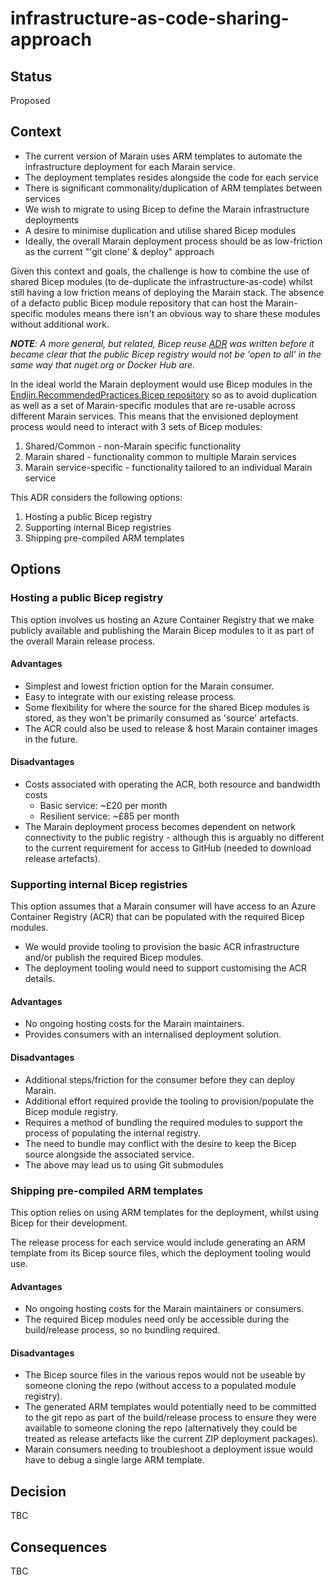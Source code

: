 # infrastructure-as-code-sharing-approach

## Status

Proposed

## Context

* The current version of Marain uses ARM templates to automate the infrastructure deployment for each Marain service.
* The deployment templates resides alongside the code for each service
* There is significant commonality/duplication of ARM templates between services
* We wish to migrate to using Bicep to define the Marain infrastructure deployments
* A desire to minimise duplication and utilise shared Bicep modules
* Ideally, the overall Marain deployment process should be as low-friction as the current "'git clone' & deploy" approach

Given this context and goals, the challenge is how to combine the use of shared Bicep modules (to de-duplicate the infrastructure-as-code) whilst still having a low friction means of deploying the Marain stack.  The absence of a defacto public Bicep module repository that can host the Marain-specific modules means there isn't an obvious way to share these modules without additional work.

***NOTE**: A more general, but related, Bicep reuse [ADR](https://github.com/endjin/Endjin.RecommendedPractices.Bicep/blob/main/docs/adr/0002-sharing-bicep-modules.md) was written before it became clear that the public Bicep registry would not be 'open to all' in the same way that nuget.org or Docker Hub are.*

In the ideal world the Marain deployment would use Bicep modules in the [Endjin.RecommendedPractices.Bicep repository](https://github.com/endjin/Endjin.RecommendedPractices.Bicep) so as to avoid duplication as well as a set of Marain-specific modules that are re-usable across different Marain services.  This means that the envisioned deployment process would need to interact with 3 sets of Bicep modules:

1. Shared/Common - non-Marain specific functionality 
1. Marain shared - functionality common to multiple Marain services
1. Marain service-specific - functionality tailored to an individual Marain service

This ADR considers the following options:

1. Hosting a public Bicep registry
1. Supporting internal Bicep registries
1. Shipping pre-compiled ARM templates

## Options

### Hosting a public Bicep registry

This option involves us hosting an Azure Container Registry that we make publicly available and publishing the Marain Bicep modules to it as part of the overall Marain release process.

#### Advantages
* Simplest and lowest friction option for the Marain consumer.
* Easy to integrate with our existing release process.
* Some flexibility for where the source for the shared Bicep modules is stored, as they won't be primarily consumed as 'source' artefacts.
* The ACR could also be used to release & host Marain container images in the future.

#### Disadvantages
* Costs associated with operating the ACR, both resource and bandwidth costs
    * Basic service: ~£20 per month
    * Resilient service: ~£85 per month
* The Marain deployment process becomes dependent on network connectivity to the public registry - although this is arguably no different to the current requirement for access to GitHub (needed to download release artefacts).


### Supporting internal Bicep registries

This option assumes that a Marain consumer will have access to an Azure Container Registry (ACR) that can be populated with the required Bicep modules.

* We would provide tooling to provision the basic ACR infrastructure and/or publish the required Bicep modules.
* The deployment tooling would need to support customising the ACR details.

#### Advantages
* No ongoing hosting costs for the Marain maintainers.
* Provides consumers with an internalised deployment solution.

#### Disadvantages
* Additional steps/friction for the consumer before they can deploy Marain.
* Additional effort required provide the tooling to provision/populate the Bicep module registry.
* Requires a method of bundling the required modules to support the process of populating the internal registry.
* The need to bundle may conflict with the desire to keep the Bicep source alongside the associated service.
* The above may lead us to using Git submodules


### Shipping pre-compiled ARM templates

This option relies on using ARM templates for the deployment, whilst using Bicep for their development.

The release process for each service would include generating an ARM template from its Bicep source files, which the deployment tooling would use.

#### Advantages

* No ongoing hosting costs for the Marain maintainers or consumers.
* The required Bicep modules need only be accessible during the build/release process, so no bundling required.

#### Disadvantages

* The Bicep source files in the various repos would not be useable by someone cloning the repo (without access to a populated module registry).
* The generated ARM templates would potentially need to be committed to the git repo as part of the build/release process to ensure they were available to someone cloning the repo (alternatively they could be treated as release artefacts like the current ZIP deployment packages).
* Marain consumers needing to troubleshoot a deployment issue would have to debug a single large ARM template.


## Decision

TBC

## Consequences

TBC